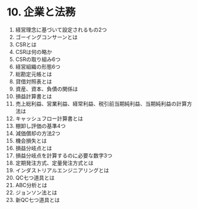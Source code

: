 # 10. 企業と法務

1. 経営理念に基づいて設定されるもの2つ
2. ゴーイングコンサーンとは
3. CSRとは
4. CSRは何の略か
5. CSRの取り組み6つ
6. 経営組織の形態6つ
7. 総勘定元帳とは
8. 貸借対照表とは
9. 資産、資本、負債の関係は
10. 損益計算書とは
11. 売上総利益、営業利益、経常利益、税引前当期純利益、当期純利益の計算方法は
12. キャッシュフロー計算書とは
13. 棚卸し評価の基準4つ
14. 減価償却の方法2つ
15. 機会損失とは
16. 損益分岐点とは
17. 損益分岐点を計算するのに必要な数字3つ
18. 定期発注方式、定量発注方式とは
19. インダストリアルエンジニアリングとは
20. QC七つ道具とは
21. ABC分析とは
22. ジョンソン法とは
23. 新QC七つ道具とは
